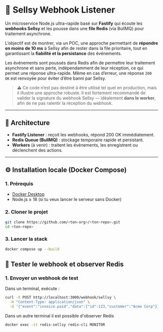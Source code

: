# 🚀 Sellsy Webhook Listener

Un microservice Node.js ultra-rapide basé sur **Fastify** qui écoute les **webhooks Sellsy** et les pousse dans une **file Redis** (via BullMQ) pour traitement asynchrone.

L’objectif est de montrer, via un POC, une approche permettant de **répondre en moins de 10 ms** à Sellsy afin de rester dans la file prioritaire, tout en garantissant la **fiabilité et la persistance** des événements.

Les événements sont poussés dans Redis afin de permettre leur traitement asynchrone et sans perte, indépendamment de leur réception, ce qui permet une réponse ultra-rapide. Même en cas d’erreur, une réponse `200 OK` est renvoyée pour éviter d’être banni par Sellsy.

> ⚠️ Ce code n’est pas destiné à être utilisé tel quel en production, mais il illustre une approche robuste.
> Il est fortement recommandé de valider la signature du webhook Sellsy — idéalement **dans le worker**, afin de ne pas ralentir la réception du webhook.

---

## 🧩 Architecture


- **Fastify Listener** : reçoit les webhooks, répond 200 OK immédiatement.
- **Redis Queue (BullMQ)** : stockage temporaire rapide et persistant.
- **Workers** (à venir) : traitent les événements, les enregistrent ou déclenchent des actions.

---

## ⚙️ Installation locale (Docker Compose)

### 1. Prérequis
- [Docker Desktop](https://www.docker.com/products/docker-desktop/)
- Node.js ≥ 18 (si tu veux lancer le serveur sans Docker)

### 2. Cloner le projet

```bash
git clone https://github.com/<ton-org>/<ton-repo>.git
cd <ton-repo>
```

### 3. Lancer la stack

```bash
docker compose up --build
```

## 🧪 Tester le webhook et observer Redis

### 1. Envoyer un webhook de test

Dans un terminal, exécute :

```bash
curl -X POST http://localhost:3000/webhook/sellsy \
  -H "Content-Type: application/json" \
  -d '{"event":"invoice.paid","data":{"id":123,"customer":"Acme Corp"}}'
```

Dans un autre terminal il est possible d'observer Redis

```bash
docker exec -it redis-sellsy redis-cli MONITOR
```
